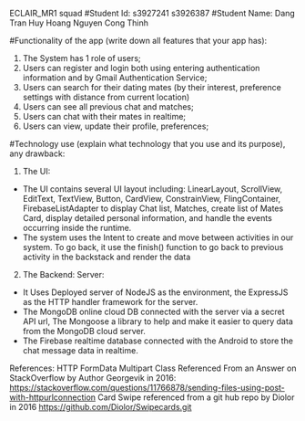 ECLAIR_MR1 squad
#Student Id:
s3927241
s3926387
#Student Name:
Dang Tran Huy Hoang
Nguyen Cong Thinh

#Functionality of the app (write down all features that your app has):
1. The System has 1 role of users;
2. Users can register and login both using entering authentication information and by Gmail Authentication Service;
3. Users can search for their dating mates (by their interest, preference settings with distance from current location)
4. Users can see all previous chat and matches;
5. Users can chat with their mates in realtime;
6. Users can view, update their profile, preferences;


#Technology use (explain what technology that you use and its purpose), any drawback:
1. The UI:
- The UI contains several UI layout including: LinearLayout, ScrollView, EditText, TextView, Button, CardView,
  ConstrainView, FlingContainer, FirebaseListAdapter to display Chat list, Matches, create list of Mates Card, display detailed personal information,
  and handle the events occurring inside the runtime.
- The system uses the Intent to create and move between activities in our system.
  To go back, it use the finish() function to go back to previous activity in the backstack and render the data

2. The Backend:
   Server:
- It Uses Deployed server of NodeJS as the environment, the ExpressJS as the HTTP handler framework
  for the server.
- The MongoDB online cloud DB connected with the server via a secret API url, The Mongoose
  a library to help and make it easier to query data from the MongoDB cloud server.
- The Firebase realtime database connected with the Android to store the chat message data in realtime.

References:
HTTP FormData Multipart Class Referenced From an Answer on StackOverflow by Author Georgevik in 2016:
https://stackoverflow.com/questions/11766878/sending-files-using-post-with-httpurlconnection
Card Swipe referenced from a git hub repo by Diolor in 2016
https://github.com/Diolor/Swipecards.git
